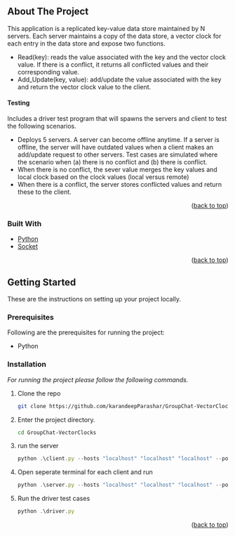 <!-- ABOUT THE PROJECT -->

## About The Project

This application is a replicated key-value data store maintained by N servers. Each server maintains a copy of the data store, a vector clock for each entry in the data store and expose two functions.

- Read(key): reads the value associated with the key and the vector clock value. If there is a conflict, it returns all conflicted values and their corresponding value.
- Add_Update(key, value): add/update the value associated with the key and return the vector clock value to the client.

#### Testing

Includes a driver test program that will spawns the servers and client to test the following scenarios.

- Deploys 5 servers. A server can become offline anytime. If a server is offline, the server will have outdated values when a client makes an add/update request to other servers. Test cases are simulated where
  the scenario when (a) there is no conflict and (b) there is conflict.
- When there is no conflict, the sever value merges the key values and local clock based on the clock values (local versus remote)
- When there is a conflict, the server stores conflicted values and return these to the client.

<p align="right">(<a href="#top">back to top</a>)</p>

### Built With

- [Python](https://www.python.org/)
- [Socket](https://docs.python.org/3/library/socket.html)

<p align="right">(<a href="#top">back to top</a>)</p>

<!-- GETTING STARTED -->

## Getting Started

These are the instructions on setting up your project locally.

### Prerequisites

Following are the prerequisites for running the project:

- Python

### Installation

_For running the project please follow the following commands._

1. Clone the repo
   ```sh
   git clone https://github.com/karandeepParashar/GroupChat-VectorClocks.git
   ```
2. Enter the project directory.
   ```sh
   cd GroupChat-VectorClocks
   ```
3. run the server

   ```js
   python .\client.py --hosts "localhost" "localhost" "localhost" --ports 9990 9980 9999
   ```

4. Open seperate terminal for each client and run

   ```js
   python .\server.py --hosts "localhost" "localhost" "localhost" --ports 9990 9980 9999
   ```

5. Run the driver test cases
   ```js
   python .\driver.py
   ```

<p align="right">(<a href="#top">back to top</a>)</p>
